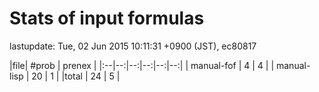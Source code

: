 
# Stats of input formulas

lastupdate: Tue, 02 Jun 2015 10:11:31 +0900 (JST), ec80817

|file| #prob | prenex |
|:--|--:|--:|--:|--:|--:|
| manual-fof |  4 | 4 |
| manual-lisp | 20 | 1 |
|total | 24 | 5 |

